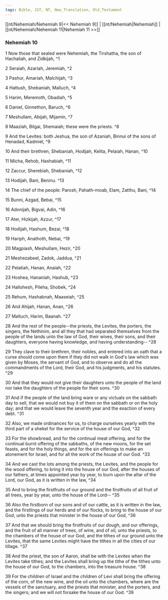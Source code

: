```yaml
---
tags: Bible, JST, NT, New_Translation, Old_Testament
---
```


[[nt/Nehemiah/Nehemiah 9|<< Nehemiah 9]] | [[nt/Nehemiah|Nehemiah]] | [[nt/Nehemiah/Nehemiah 11|Nehemiah 11 >>]]

### Nehemiah 10

1 Now those that sealed were Nehemiah, the Tirshatha, the son of Hachaliah, and Zidkijah,  ^1

2 Seraiah, Azariah, Jeremiah,  ^2

3 Pashur, Amariah, Malchijah,  ^3

4 Hattush, Shebaniah, Malluch,  ^4

5 Harim, Meremoth, Obadiah,  ^5

6 Daniel, Ginnethon, Baruch,  ^6

7 Meshullam, Abijah, Mijamin,  ^7

8 Maaziah, Bilgai, Shemaiah; these were the priests.  ^8

9 And the Levites: both Jeshua, the son of Azaniah, Binnui of the sons of Henadad, Kadmiel,  ^9

10 And their brethren, Shebaniah, Hodijah, Kelita, Pelaiah, Hanan,  ^10

11 Micha, Rehob, Hashabiah,  ^11

12 Zaccur, Sherebiah, Shebaniah,  ^12

13 Hodijah, Bani, Beninu.  ^13

14 The chief of the people: Parosh, Pahath-moab, Elam, Zatthu, Bani,  ^14

15 Bunni, Azgad, Bebai,  ^15

16 Adonijah, Bigvai, Adin,  ^16

17 Ater, Hizkijah, Azzur,  ^17

18 Hodijah, Hashum, Bezai,  ^18

19 Hariph, Anathoth, Nebai,  ^19

20 Magpiash, Meshullam, Hezir,  ^20

21 Meshezabeel, Zadok, Jaddua,  ^21

22 Pelatiah, Hanan, Anaiah,  ^22

23 Hoshea, Hananiah, Hashub,  ^23

24 Hallohesh, Pileha, Shobek,  ^24

25 Rehum, Hashabnah, Maaseiah,  ^25

26 And Ahijah, Hanan, Anan,  ^26

27 Malluch, Harim, Baanah.  ^27

28 And the rest of the people\--the priests, the Levites, the porters, the singers, the Nethinim, and all they that had separated themselves from the people of the lands unto the law of God, their wives, their sons, and their daughters, everyone having knowledge, and having understanding\--  ^28

29 They clave to their brethren, their nobles, and entered into an oath that a curse should come upon them if they did not walk in God\'s law which was given by Moses, the servant of God, and to observe and do all the commandments of the Lord, their God, and his judgments, and his statutes.  ^29

30 And that they would not give their daughters unto the people of the land nor take the daughters of the people for their sons.  ^30

31 And if the people of the land bring ware or any victuals on the sabbath day to sell, that we would not buy it of them on the sabbath or on the holy day; and that we would leave the seventh year and the exaction of every debt.  ^31

32 Also, we made ordinances for us, to charge ourselves yearly with the third part of a shekel for the service of the house of our God,  ^32

33 For the showbread, and for the continual meat offering, and for the continual burnt offering of the sabbaths, of the new moons, for the set feasts, and for the holy things, and for the sin offerings to make an atonement for Israel, and for all the work of the house of our God.  ^33

34 And we cast the lots among the priests, the Levites, and the people for the wood offering, to bring it into the house of our God, after the houses of our fathers, at times appointed year by year, to burn upon the altar of the Lord, our God, as it is written in the law,  ^34

35 And to bring the firstfruits of our ground and the firstfruits of all fruit of all trees, year by year, unto the house of the Lord\--  ^35

36 Also the firstborn of our sons and of our cattle, as it is written in the law, and the firstlings of our herds and of our flocks, to bring to the house of our God, unto the priests that minister in the house of our God,  ^36

37 And that we should bring the firstfruits of our dough, and our offerings, and the fruit of all manner of trees, of wine, and of oil, unto the priests, to the chambers of the house of our God, and the tithes of our ground unto the Levites, that the same Levites might have the tithes in all the cities of our tillage.  ^37

38 And the priest, the son of Aaron, shall be with the Levites when the Levites take tithes; and the Levites shall bring up the tithe of the tithes unto the house of our God, to the chambers, into the treasure house.  ^38

39 For the children of Israel and the children of Levi shall bring the offering of the corn, of the new wine, and the oil unto the chambers, where are the vessels of the sanctuary, and the priests that minister, and the porters, and the singers; and we will not forsake the house of our God.  ^39

 
